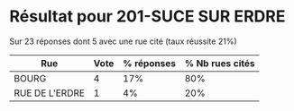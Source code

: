 # Résultat pour 201-SUCE SUR ERDRE

Sur 23 réponses dont 5 avec une rue cité (taux réussite 21%)

| Rue | Vote | % réponses | % Nb rues cités|
|-----|------|------------|----------------|
| BOURG | 4 | 17% | 80%|
| RUE DE L'ERDRE | 1 | 4% | 20%|
